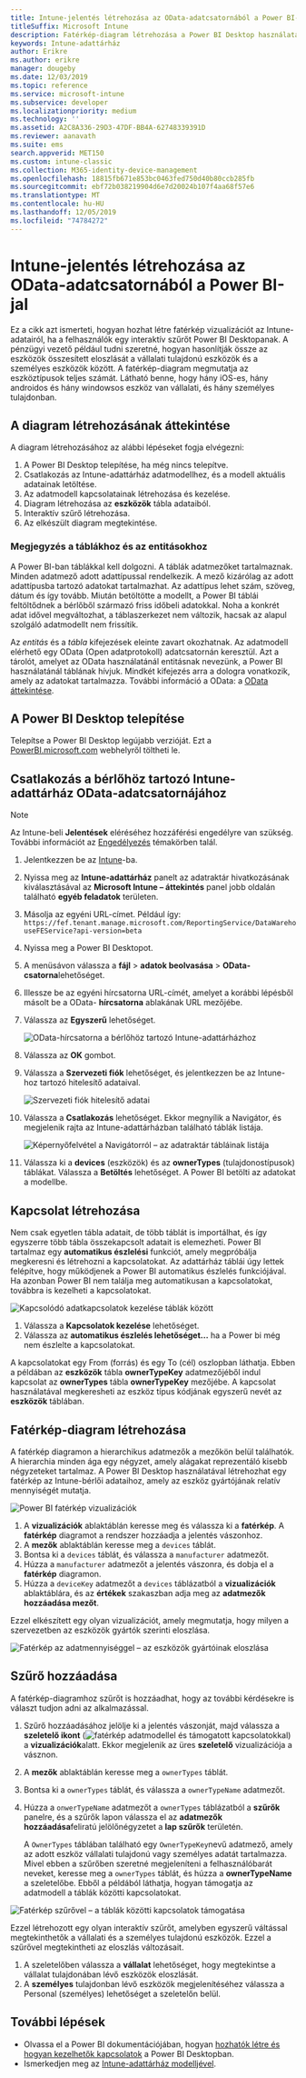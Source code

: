 ```yaml
---
title: Intune-jelentés létrehozása az OData-adatcsatornából a Power BI-jal
titleSuffix: Microsoft Intune
description: Fatérkép-diagram létrehozása a Power BI Desktop használatával, az Intune-adattárház API-ból származó interaktív szűrővel.
keywords: Intune-adattárház
author: Erikre
ms.author: erikre
manager: dougeby
ms.date: 12/03/2019
ms.topic: reference
ms.service: microsoft-intune
ms.subservice: developer
ms.localizationpriority: medium
ms.technology: ''
ms.assetid: A2C8A336-29D3-47DF-BB4A-62748339391D
ms.reviewer: aanavath
ms.suite: ems
search.appverid: MET150
ms.custom: intune-classic
ms.collection: M365-identity-device-management
ms.openlocfilehash: 18815fb671e853bc0463fed750d40b80ccb285fb
ms.sourcegitcommit: ebf72b038219904d6e7d20024b107f4aa68f57e6
ms.translationtype: MT
ms.contentlocale: hu-HU
ms.lasthandoff: 12/05/2019
ms.locfileid: "74784272"
---
```

# <a name="create-an-intune-report-from-the-odata-feed-with-power-bi"></a>Intune-jelentés létrehozása az OData-adatcsatornából a Power BI-jal

Ez a cikk azt ismerteti, hogyan hozhat létre fatérkép vizualizációt az Intune-adatairól, ha a felhasználók egy interaktív szűrőt Power BI Desktopanak. A pénzügyi vezető például tudni szeretné, hogyan hasonlítják össze az eszközök összesített eloszlását a vállalati tulajdonú eszközök és a személyes eszközök között. A fatérkép-diagram megmutatja az eszköztípusok teljes számát. Látható benne, hogy hány iOS-es, hány androidos és hány windowsos eszköz van vállalati, és hány személyes tulajdonban.

## <a name="overview-of-creating-the-chart"></a>A diagram létrehozásának áttekintése

A diagram létrehozásához az alábbi lépéseket fogja elvégezni:
1. A Power BI Desktop telepítése, ha még nincs telepítve.
2. Csatlakozás az Intune-adattárház adatmodellhez, és a modell aktuális adatainak letöltése.
3. Az adatmodell kapcsolatainak létrehozása és kezelése.
4. Diagram létrehozása az **eszközök** tábla adataiból.
5. Interaktív szűrő létrehozása.
6. Az elkészült diagram megtekintése.

### <a name="a-note-about-tables-and-entities"></a>Megjegyzés a táblákhoz és az entitásokhoz

A Power BI-ban táblákkal kell dolgozni. A táblák adatmezőket tartalmaznak. Minden adatmező adott adattípussal rendelkezik. A mező kizárólag az adott adattípusba tartozó adatokat tartalmazhat. Az adattípus lehet szám, szöveg, dátum és így tovább. Miután betöltötte a modellt, a Power BI táblái feltöltődnek a bérlőből származó friss időbeli adatokkal. Noha a konkrét adat idővel megváltozhat, a táblaszerkezet nem változik, hacsak az alapul szolgáló adatmodellt nem frissítik.

Az *entitás* és a *tábla* kifejezések eleinte zavart okozhatnak. Az adatmodell elérhető egy OData (Open adatprotokoll) adatcsatornán keresztül. Azt a tárolót, amelyet az OData használatánál entitásnak nevezünk, a Power BI használatánál táblának hívjuk. Mindkét kifejezés arra a dologra vonatkozik, amely az adatokat tartalmazza. További információ a OData: a [OData áttekintése](/odata/overview).

## <a name="install-power-bi-desktop"></a>A Power BI Desktop telepítése

Telepítse a Power BI Desktop legújabb verzióját. Ezt a [PowerBI.microsoft.com](https://powerbi.microsoft.com/desktop) webhelyről töltheti le.

## <a name="connect-to-the-odata-feed-for-the-intune-data-warehouse-for-your-tenant"></a>Csatlakozás a bérlőhöz tartozó Intune-adattárház OData-adatcsatornájához

> [!Note]  
> Az Intune-beli **Jelentések** eléréséhez hozzáférési engedélyre van szükség. További információt az [Engedélyezés](../reports-api-url.md) témakörben talál.

1. Jelentkezzen be az [Intune](https://go.microsoft.com/fwlink/?linkid=2090973)-ba.
2. Nyissa meg az **Intune-adattárház** panelt az adatraktár hivatkozásának kiválasztásával az **Microsoft Intune – áttekintés** panel jobb oldalán található **egyéb feladatok** területen.
3. Másolja az egyéni URL-címet. Például így: `https://fef.tenant.manage.microsoft.com/ReportingService/DataWarehouseFEService?api-version=beta`
4. Nyissa meg a Power BI Desktopot.
5. A menüsávon válassza a **fájl** > **adatok beolvasása** > **OData-csatorna**lehetőséget.
6. Illessze be az egyéni hírcsatorna URL-címét, amelyet a korábbi lépésből másolt be a OData- **hírcsatorna** ablakának URL mezőjébe.
7. Válassza az **Egyszerű** lehetőséget.

    ![OData-hírcsatorna a bérlőhöz tartozó Intune-adattárházhoz](./media/reports-proc-create-with-odata/reports-create-01-odatafeed.png)

8. Válassza az **OK** gombot.
9. Válassza a **Szervezeti fiók** lehetőséget, és jelentkezzen be az Intune-hoz tartozó hitelesítő adataival.

    ![Szervezeti fiók hitelesítő adatai](./media/reports-proc-create-with-odata/reports-create-02-org-account.png)

10. Válassza a **Csatlakozás** lehetőséget. Ekkor megnyílik a Navigátor, és megjelenik rajta az Intune-adattárházban található táblák listája.

    ![Képernyőfelvétel a Navigátorról – az adatraktár tábláinak listája](./media/reports-proc-create-with-odata/reports-create-02-loadentities.png)

11. Válassza ki a **devices** (eszközök) és az **ownerTypes** (tulajdonostípusok) táblákat.  Válassza a **Betöltés** lehetőséget. A Power BI betölti az adatokat a modellbe.

## <a name="create-a-relationship"></a>Kapcsolat létrehozása

Nem csak egyetlen tábla adatait, de több táblát is importálhat, és így egyszerre több tábla összekapcsolt adatait is elemezheti. Power BI tartalmaz egy **automatikus észlelési** funkciót, amely megpróbálja megkeresni és létrehozni a kapcsolatokat. Az adattárház táblái úgy lettek felépítve, hogy működjenek a Power BI automatikus észlelés funkciójával. Ha azonban Power BI nem találja meg automatikusan a kapcsolatokat, továbbra is kezelheti a kapcsolatokat.

![Kapcsolódó adatkapcsolatok kezelése táblák között](./media/reports-proc-create-with-odata/reports-create-03-managerelationships.png)

1. Válassza a **Kapcsolatok kezelése** lehetőséget.
2. Válassza az **automatikus észlelés lehetőséget...** ha a Power bi még nem észlelte a kapcsolatokat.

A kapcsolatokat egy From (forrás) és egy To (cél) oszlopban láthatja. Ebben a példában az **eszközök** tábla **ownerTypeKey** adatmezőjéből indul kapcsolat az **ownerTypes** tábla **ownerTypeKey** mezőjébe. A kapcsolat használatával megkeresheti az eszköz típus kódjának egyszerű nevét az **eszközök** táblában.

## <a name="create-a-treemap-visualization"></a>Fatérkép-diagram létrehozása

A fatérkép diagramon a hierarchikus adatmezők a mezőkön belül találhatók. A hierarchia minden ága egy négyzet, amely alágakat reprezentáló kisebb négyzeteket tartalmaz. A Power BI Desktop használatával létrehozhat egy fatérkép az Intune-bérlői adataihoz, amely az eszköz gyártójának relatív mennyiségét mutatja.

![Power BI fatérkép vizualizációk](./media/reports-proc-create-with-odata/reports-create-03-treemap.png)

1. A **vizualizációk** ablaktáblán keresse meg és válassza ki a **fatérkép**. A **fatérkép** diagramot a rendszer hozzáadja a jelentés vászonhoz.
2. A **mezők** ablaktáblán keresse meg a `devices` táblát.
3. Bontsa ki a `devices` táblát, és válassza a `manufacturer` adatmezőt.
4. Húzza a `manufacturer` adatmezőt a jelentés vászonra, és dobja el a **fatérkép** diagramon.
5. Húzza a `deviceKey` adatmezőt a `devices` táblázatból a **vizualizációk** ablaktáblára, és az **értékek** szakaszban adja meg az **adatmezők hozzáadása mezőt**.  

Ezzel elkészített egy olyan vizualizációt, amely megmutatja, hogy milyen a szervezetben az eszközök gyártók szerinti eloszlása.

![Fatérkép az adatmennyiséggel – az eszközök gyártóinak eloszlása](./media/reports-proc-create-with-odata/reports-create-06-treemapwdata.png)

## <a name="add-a-filter"></a>Szűrő hozzáadása

A fatérkép-diagramhoz szűrőt is hozzáadhat, hogy az további kérdésekre is választ tudjon adni az alkalmazással.

1. Szűrő hozzáadásához jelölje ki a jelentés vászonját, majd válassza a **szeletelő ikont** (![fatérkép adatmodellel és támogatott kapcsolatokkal](./media/reports-proc-create-with-odata/reports-create-slicer.png)) a **vizualizációk**alatt. Ekkor megjelenik az üres **szeletelő** vizualizációja a vásznon.
2. A **mezők** ablaktáblán keresse meg a `ownerTypes` táblát.
3. Bontsa ki a `ownerTypes` táblát, és válassza a `ownerTypeName` adatmezőt.
4. Húzza a `onwerTypeName` adatmezőt a `ownerTypes` táblázatból a **szűrők** panelre, és a szűrők lapon válassza el az **adatmezők hozzáadása**feliratú jelölőnégyzetet a **lap szűrők** területén.  

   A `OwnerTypes` táblában található egy `OwnerTypeKey`nevű adatmező, amely az adott eszköz vállalati tulajdonú vagy személyes adatát tartalmazza. Mivel ebben a szűrőben szeretné megjeleníteni a felhasználóbarát neveket, keresse meg a `ownerTypes` táblát, és húzza a **ownerTypeName** a szeletelőbe. Ebből a példából láthatja, hogyan támogatja az adatmodell a táblák közötti kapcsolatokat.

![Fatérkép szűrővel – a táblák közötti kapcsolatok támogatása](./media/reports-proc-create-with-odata/reports-create-08_ownertype.png)

Ezzel létrehozott egy olyan interaktív szűrőt, amelyben egyszerű váltással megtekinthetők a vállalati és a személyes tulajdonú eszközök. Ezzel a szűrővel megtekintheti az eloszlás változásait.

1. A szeletelőben válassza a **vállalat** lehetőséget, hogy megtekintse a vállalat tulajdonában lévő eszközök eloszlását.
2. A **személyes** tulajdonban lévő eszközök megjelenítéséhez válassza a Personal (személyes) lehetőséget a szeletelőn belül.

## <a name="next-steps"></a>További lépések

- Olvassa el a Power BI dokumentációjában, hogyan [hozhatók létre és hogyan kezelhetők kapcsolatok](https://powerbi.microsoft.com/documentation/powerbi-desktop-create-and-manage-relationships/) a Power BI Desktopban.
- Ismerkedjen meg az [Intune-adattárház modelljével](reports-ref-data-model.md).

